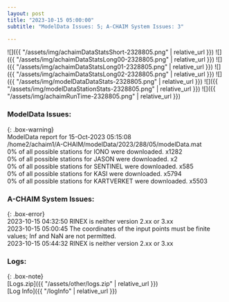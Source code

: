 ```yaml
---
layout: post
title: "2023-10-15 05:00:00"
subtitle: "ModelData Issues: 5; A-CHAIM System Issues: 3"

---
```


![]({{ "/assets/img/achaimDataStatsShort-2328805.png" | relative_url }})
![]({{ "/assets/img/achaimDataStatsLong00-2328805.png" | relative_url }})
![]({{ "/assets/img/achaimDataStatsLong01-2328805.png" | relative_url }})
![]({{ "/assets/img/achaimDataStatsLong02-2328805.png" | relative_url }})
![]({{ "/assets/img/modelDataDataStats-2328805.png" | relative_url }})
![]({{ "/assets/img/modelDataStationStats-2328805.png" | relative_url }})
![]({{ "/assets/img/achaimRunTime-2328805.png" | relative_url }})


### ModelData Issues:  
  
{: .box-warning}  
 ModelData report for 15-Oct-2023 05:15:08   
 /home2/achaim1/A-CHAIM/modelData/2023/288/05/modelData.mat   
 0% of all possible stations for IONO were downloaded. x1282   
 0% of all possible stations for JASON were downloaded. x2   
 0% of all possible stations for SENTINEL were downloaded. x585   
 0% of all possible stations for KASI were downloaded. x5794   
 0% of all possible stations for KARTVERKET were downloaded. x5503   
  
### A-CHAIM System Issues:  
  
{: .box-error}  
2023-10-15 04:32:50 RINEX is neither version 2.xx or 3.xx  
2023-10-15 05:00:45 The coordinates of the input points must be finite values; Inf and NaN are not permitted.  
2023-10-15 05:44:32 RINEX is neither version 2.xx or 3.xx  

### Logs:  
  
{: .box-note}  
[Logs.zip]({{ "/assets/other/logs.zip" | relative_url }})  
[Log Info]({{ "/logInfo" | relative_url }})  
